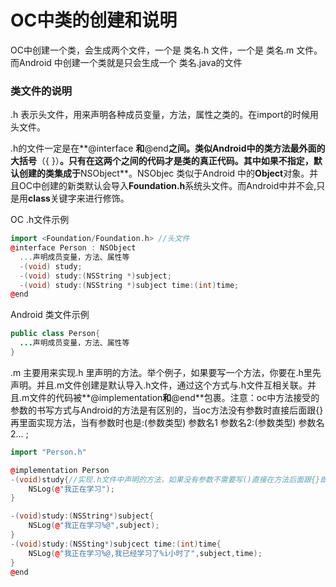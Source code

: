 # OC中类的创建和说明

OC中创建一个类，会生成两个文件，一个是 类名.h 文件，一个是 类名.m 文件。而Android 中创建一个类就是只会生成一个 类名.java的文件

### 类文件的说明

.h 表示头文件，用来声明各种成员变量，方法，属性之类的。在import的时候用头文件。

.h的文件一定是在**@interface **和**@end**之间。类似Android中的类方法最外面的大括号**（{ }）**。只有在这两个之间的代码才是类的真正代码。其中如果不指定，默认创建的类集成于**NSObject**。NSObjec 类似于Android 中的**Object**对象。并且OC中创建的新类默认会导入**Foundation.h**系统头文件。而Android中并不会,只是用**class**关键字来进行修饰。

OC .h文件示例

```cpp
import <Foundation/Foundation.h> //头文件 
@interface Person : NSObject
  ...声明成员变量，方法、属性等
  -(void) study;
  -(void) study:(NSString *)subject;
  -(void) study:(NSString *)subject time:(int)time;
@end
```

Android 类文件示例

```java
public class Person{
  ...声明成员变量，方法、属性等
}
```

.m 主要用来实现.h 里声明的方法。举个例子，如果要写一个方法，你要在.h里先声明。并且.m文件创建是默认导入.h文件，通过这个方式与.h文件互相关联。并且.m文件的代码被**@implementation**和**@end**包裹。注意：oc中方法接受的参数的书写方式与Android的方法是有区别的，当oc方法没有参数时直接后面跟{}再里面实现方法，当有参数时也是:\(参数类型\) 参数名1 参数名2:\(参数类型\) 参数名2... ;

```cpp
import "Person.h"

@implementation Person
-(void)study{//实现.h文件中声明的方法，如果没有参数不需要写()直接在方法后面跟{}即可。
    NSLog(@"我正在学习");
}

-(void)study:(NSString*)subject{
    NSLog(@"我正在学习%@",subject);
}
-(void)study:(NSSting*)subjcect time:(int)time{
    NSLog(@"我正在学习%@,我已经学习了%i小时了",subject,time);
}
@end
```



